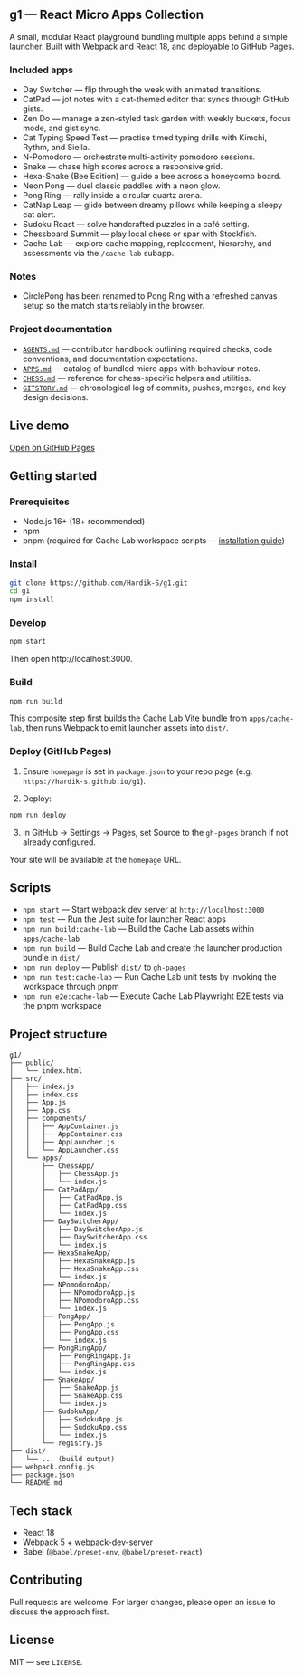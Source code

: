 ## g1 — React Micro Apps Collection

A small, modular React playground bundling multiple apps behind a simple launcher. Built with Webpack and React 18, and deployable to GitHub Pages.

### Included apps

- Day Switcher — flip through the week with animated transitions.
- CatPad — jot notes with a cat-themed editor that syncs through GitHub gists.
- Zen Do — manage a zen-styled task garden with weekly buckets, focus mode, and gist sync.
- Cat Typing Speed Test — practise timed typing drills with Kimchi, Rythm, and Siella.
- N-Pomodoro — orchestrate multi-activity pomodoro sessions.
- Snake — chase high scores across a responsive grid.
- Hexa-Snake (Bee Edition) — guide a bee across a honeycomb board.
- Neon Pong — duel classic paddles with a neon glow.
- Pong Ring — rally inside a circular quartz arena.
- CatNap Leap — glide between dreamy pillows while keeping a sleepy cat alert.
- Sudoku Roast — solve handcrafted puzzles in a café setting.
- Chessboard Summit — play local chess or spar with Stockfish.
- Cache Lab — explore cache mapping, replacement, hierarchy, and assessments via the `/cache-lab` subapp.

### Notes

- CirclePong has been renamed to Pong Ring with a refreshed canvas setup so the match starts reliably in the browser.

### Project documentation

- [`AGENTS.md`](AGENTS.md) — contributor handbook outlining required checks, code conventions, and documentation expectations.
- [`APPS.md`](APPS.md) — catalog of bundled micro apps with behaviour notes.
- [`CHESS.md`](CHESS.md) — reference for chess-specific helpers and utilities.
- [`GITSTORY.md`](GITSTORY.md) — chronological log of commits, pushes, merges, and key design decisions.

## Live demo

[Open on GitHub Pages](https://hardik-s.github.io/g1)

## Getting started

### Prerequisites

- Node.js 16+ (18+ recommended)
- npm
- pnpm (required for Cache Lab workspace scripts — [installation guide](https://pnpm.io/installation))

### Install

```bash
git clone https://github.com/Hardik-S/g1.git
cd g1
npm install
```

### Develop

```bash
npm start
```

Then open http://localhost:3000.

### Build

```bash
npm run build
```

This composite step first builds the Cache Lab Vite bundle from `apps/cache-lab`, then runs Webpack to emit launcher assets into `dist/`.

### Deploy (GitHub Pages)

1) Ensure `homepage` is set in `package.json` to your repo page (e.g. `https://hardik-s.github.io/g1`).

2) Deploy:

```bash
npm run deploy
```

3) In GitHub → Settings → Pages, set Source to the `gh-pages` branch if not already configured.

Your site will be available at the `homepage` URL.

## Scripts

- `npm start` — Start webpack dev server at `http://localhost:3000`
- `npm test` — Run the Jest suite for launcher React apps
- `npm run build:cache-lab` — Build the Cache Lab assets within `apps/cache-lab`
- `npm run build` — Build Cache Lab and create the launcher production bundle in `dist/`
- `npm run deploy` — Publish `dist/` to `gh-pages`
- `npm run test:cache-lab` — Run Cache Lab unit tests by invoking the workspace through pnpm
- `npm run e2e:cache-lab` — Execute Cache Lab Playwright E2E tests via the pnpm workspace

## Project structure

```
g1/
├── public/
│   └── index.html
├── src/
│   ├── index.js
│   ├── index.css
│   ├── App.js
│   ├── App.css
│   ├── components/
│   │   ├── AppContainer.js
│   │   ├── AppContainer.css
│   │   ├── AppLauncher.js
│   │   └── AppLauncher.css
│   └── apps/
│       ├── ChessApp/
│       │   ├── ChessApp.js
│       │   └── index.js
│       ├── CatPadApp/
│       │   ├── CatPadApp.js
│       │   ├── CatPadApp.css
│       │   └── index.js
│       ├── DaySwitcherApp/
│       │   ├── DaySwitcherApp.js
│       │   ├── DaySwitcherApp.css
│       │   └── index.js
│       ├── HexaSnakeApp/
│       │   ├── HexaSnakeApp.js
│       │   ├── HexaSnakeApp.css
│       │   └── index.js
│       ├── NPomodoroApp/
│       │   ├── NPomodoroApp.js
│       │   ├── NPomodoroApp.css
│       │   └── index.js
│       ├── PongApp/
│       │   ├── PongApp.js
│       │   ├── PongApp.css
│       │   └── index.js
│       ├── PongRingApp/
│       │   ├── PongRingApp.js
│       │   ├── PongRingApp.css
│       │   └── index.js
│       ├── SnakeApp/
│       │   ├── SnakeApp.js
│       │   ├── SnakeApp.css
│       │   └── index.js
│       ├── SudokuApp/
│       │   ├── SudokuApp.js
│       │   ├── SudokuApp.css
│       │   └── index.js
│       └── registry.js
├── dist/
│   └── ... (build output)
├── webpack.config.js
├── package.json
└── README.md
```

## Tech stack

- React 18
- Webpack 5 + webpack-dev-server
- Babel (`@babel/preset-env`, `@babel/preset-react`)

## Contributing

Pull requests are welcome. For larger changes, please open an issue to discuss the approach first.

## License

MIT — see `LICENSE`.